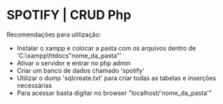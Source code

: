 # SPOTIFY | CRUD Php

Recomendações para utilização:

- Instalar o xampp e colocar a pasta com os arquivos dentro de 'C:\xampp\htdocs\"nome_da_pasta"'
- Ativar o servidor e entrar no php admin
- Criar um banco de dados chamado 'spotify'
- Utilizar o dump 'sqlcreate.txt' para criar todas as tabelas e inserções necessárias
- Para acessar basta digitar no browser "localhost/'nome_da_pasta'"